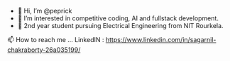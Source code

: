 - 👋 Hi, I’m @peprick
- 👀 I’m interested in competitive coding, AI and fullstack development.
- 🌱 2nd year student pursuing Electrical Engineering from NIT Rourkela.

 📫 How to reach me ... LinkedIN : https://www.linkedin.com/in/sagarnil-chakraborty-26a035199/

<!---
peprick/peprick is a ✨ special ✨ repository because its `README.md` (this file) appears on your GitHub profile.
You can click the Preview link to take a look at your changes.
--->
